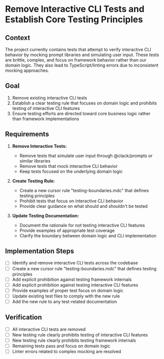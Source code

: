 # Remove Interactive CLI Tests and Establish Core Testing Principles

## Context

The project currently contains tests that attempt to verify interactive CLI behavior by mocking prompt libraries and simulating user input. These tests are brittle, complex, and focus on framework behavior rather than our domain logic. They also lead to TypeScript/linting errors due to inconsistent mocking approaches.

## Goal

1. Remove existing interactive CLI tests
2. Establish a clear testing rule that focuses on domain logic and prohibits testing of interactive CLI features
3. Ensure testing efforts are directed toward core business logic rather than framework implementations

## Requirements

1. **Remove Interactive Tests:**

   - Remove tests that simulate user input through @clack/prompts or similar libraries
   - Remove tests that mock interactive CLI behavior
   - Keep tests focused on the underlying domain logic

2. **Create Testing Rule:**

   - Create a new cursor rule "testing-boundaries.mdc" that defines testing principles
   - Prohibit tests that focus on interactive CLI behavior
   - Provide clear guidance on what should and shouldn't be tested

3. **Update Testing Documentation:**
   - Document the rationale for not testing interactive CLI features
   - Provide examples of appropriate test coverage
   - Clarify the boundary between domain logic and CLI implementation

## Implementation Steps

- [ ] Identify and remove interactive CLI tests across the codebase
- [ ] Create a new cursor rule "testing-boundaries.mdc" that defines testing principles
- [ ] Add explicit prohibition against testing framework internals
- [ ] Add explicit prohibition against testing interactive CLI features
- [ ] Provide examples of proper test focus on domain logic
- [ ] Update existing test files to comply with the new rule
- [ ] Add the new rule to any test-related documentation

## Verification

- [ ] All interactive CLI tests are removed
- [ ] New testing rule clearly prohibits testing of interactive CLI features
- [ ] New testing rule clearly prohibits testing framework internals
- [ ] Remaining tests pass and focus on domain logic
- [ ] Linter errors related to complex mocking are resolved
